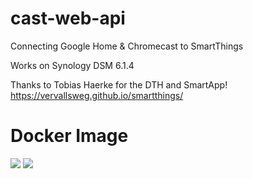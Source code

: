 # cast-web-api
Connecting Google Home & Chromecast to SmartThings

Works on Synology DSM 6.1.4

Thanks to Tobias Haerke for the DTH and SmartApp!
https://vervallsweg.github.io/smartthings/

# Docker Image
[![](https://images.microbadger.com/badges/image/bobbygraph/cast-web-api.svg)](https://microbadger.com/images/bobbygraph/cast-web-api "Get your own image badge on microbadger.com")
[![](https://images.microbadger.com/badges/version/bobbygraph/cast-web-api.svg)](https://microbadger.com/images/bobbygraph/cast-web-api "Get your own version badge on microbadger.com")
